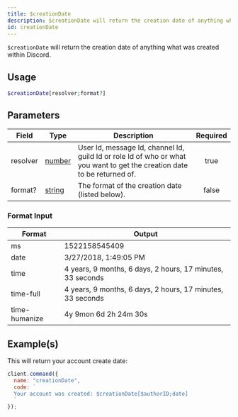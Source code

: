 ```yaml
---
title: $creationDate
description: $creationDate will return the creation date of anything what was created within Discord.
id: creationDate
---
```


`$creationDate` will return the creation date of anything what was created within Discord.

## Usage

```php
$creationDate[resolver;format?]
```

## Parameters

| Field   | Type                                                                                              | Description                                                         | Required |
| ------- | ------------------------------------------------------------------------------------------------- | ------------------------------------------------------------------- | :------: |
| resolver      | [number](https://developer.mozilla.org/en-US/docs/Web/JavaScript/Reference/Global_Objects/Number) | User Id, message Id, channel Id, guild Id or role Id of who or what you want to get the creation date to be returned of. |   true   |
| format? | [string](https://developer.mozilla.org/en-US/docs/Web/JavaScript/Reference/Global_Objects/String) | The format of the creation date (listed below).                     |  false   |

### Format Input

| Format        | Output                                                     |
| ------------- | ---------------------------------------------------------- |
| ms            | 1522158545409                                              |
| date          | 3/27/2018, 1:49:05 PM                                      |
| time          | 4 years, 9 months, 6 days, 2 hours, 17 minutes, 33 seconds |
| time-full     | 4 years, 9 months, 6 days, 2 hours, 17 minutes, 33 seconds |
| time-humanize | 4y 9mon 6d 2h 24m 30s                                      |

## Example(s)

This will return your account create date:

```javascript
client.command({
  name: "creationDate",
  code: `
  Your account was created: $creationDate[$authorID;date]
  `
});
```
